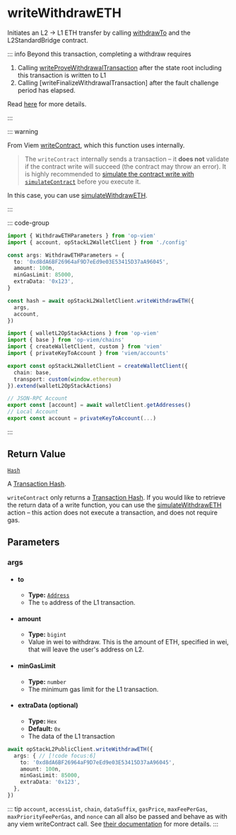 # writeWithdrawETH

Initiates an L2 -> L1 ETH transfer by calling [withdrawTo](https://github.com/ethereum-optimism/optimism/blob/develop/packages/contracts-bedrock/src/L2/L2StandardBridge.sol#L110) and the L2StandardBridge contract.

::: info
Beyond this transaction, completing a withdraw requires

1. Calling [writeProveWithdrawalTransaction](/docs/actions/wallet/L1/writeProveWithdrawalTransaction) after the state root including this transaction is written to L1
2. Calling [writeFinalizeWithdrawalTransaction] after the fault challenge period has elapsed.

Read [here](https://community.optimism.io/docs/developers/bridge/messaging/#for-op-mainnet-l2-to-ethereum-l1-transactions) for more details.

:::

::: warning

From Viem [writeContract]((https://viem.sh/docs/contract/writeContract.html#writecontract)), which this function uses internally.

> The `writeContract` internally sends a transaction – it **does not** validate if the contract write will succeed (the contract may throw an error). It is highly recommended to [simulate the contract write with `simulateContract`](#usage) before you execute it.

In this case, you can use [simulateWithdrawETH](/docs/actions/public/L2/simulateWithdrawETH).

:::

::: code-group

```ts [example.ts]
import { WithdrawETHParameters } from 'op-viem'
import { account, opStackL2WalletClient } from './config'

const args: WithdrawETHParameters = {
  to: '0xd8dA6BF26964aF9D7eEd9e03E53415D37aA96045',
  amount: 100n,
  minGasLimit: 85000,
  extraData: '0x123',
}

const hash = await opStackL2WalletClient.writeWithdrawETH({
  args,
  account,
})
```

```ts [config.ts]
import { walletL2OpStackActions } from 'op-viem'
import { base } from 'op-viem/chains'
import { createWalletClient, custom } from 'viem'
import { privateKeyToAccount } from 'viem/accounts'

export const opStackL2WalletClient = createWalletClient({
  chain: base,
  transport: custom(window.ethereum)
}).extend(walletL2OpStackActions)

// JSON-RPC Account
export const [account] = await walletClient.getAddresses()
// Local Account
export const account = privateKeyToAccount(...)
```

:::

## Return Value

[`Hash`](https://viem.sh/docs/glossary/types#hash)

A [Transaction Hash](https://viem.sh/docs/glossary/terms#hash).

`writeContract` only returns a [Transaction Hash](https://viem.sh/docs/glossary/terms#hash). If you would like to retrieve the return data of a write function, you can use the [simulateWithdrawETH](/docs/actions/public/L2/simulateWithdrawETH) action – this action does not execute a transaction, and does not require gas.

## Parameters

### args

- #### to
  - **Type:** [`Address`](https://viem.sh/docs/glossary/types#address)
  - The `to` address of the L1 transaction.

- #### amount
  - **Type:** `bigint`
  - Value in wei to withdraw. This is the amount of ETH, specified in wei, that will leave the user's address on L2.

- #### minGasLimit
  - **Type:** `number`
  - The minimum gas limit for the L1 transaction.

- #### extraData (optional)
  - **Type:** `Hex`
  - **Default:** `0x`
  - The data of the L1 transaction

```ts
await opStackL2PublicClient.writeWithdrawETH({
  args: { // [!code focus:6]
    to: '0xd8dA6BF26964aF9D7eEd9e03E53415D37aA96045',
    amount: 100n,
    minGasLimit: 85000,
    extraData: '0x123',
  },
})
```

::: tip
`account`, `accessList`, `chain`, `dataSuffix`, `gasPrice`, `maxFeePerGas`, `maxPriorityFeePerGas`, and `nonce` can all also be passed and behave as with any viem writeContract call. See [their documentation](https://viem.sh/docs/contract/writeContract.html#writecontract) for more details.
:::
